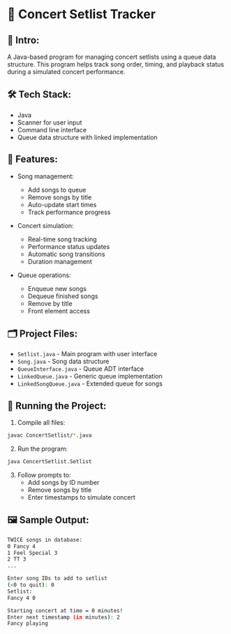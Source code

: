 # 🎵 Concert Setlist Tracker

## 🎯 Intro:
A Java-based program for managing concert setlists using a queue data structure. This program helps track song order, timing, and playback status during a simulated concert performance.

## 🛠️ Tech Stack:
* Java
* Scanner for user input
* Command line interface
* Queue data structure with linked implementation

## 💫 Features:
* Song management:
    * Add songs to queue
    * Remove songs by title
    * Auto-update start times
    * Track performance progress

* Concert simulation:
    * Real-time song tracking
    * Performance status updates
    * Automatic song transitions
    * Duration management

* Queue operations:
    * Enqueue new songs
    * Dequeue finished songs
    * Remove by title
    * Front element access

## 🗂️ Project Files:
* `Setlist.java` - Main program with user interface
* `Song.java` - Song data structure
* `QueueInterface.java` - Queue ADT interface
* `LinkedQueue.java` - Generic queue implementation
* `LinkedSongQueue.java` - Extended queue for songs

## 🚀 Running the Project:
1. Compile all files:
```bash
javac ConcertSetlist/*.java
```
2. Run the program:
```bash
java ConcertSetlist.Setlist
```
3. Follow prompts to:
    - Add songs by ID number
    - Remove songs by title
    - Enter timestamps to simulate concert

## 🖼️ Sample Output:
```bash
TWICE songs in database:
0 Fancy 4
1 Feel Special 3
2 TT 3
...

Enter song IDs to add to setlist
(<0 to quit): 0
Setlist:
Fancy 4 0

Starting concert at time = 0 minutes!
Enter next timestamp (in minutes): 2
Fancy playing
```